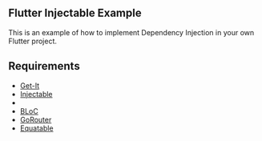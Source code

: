 ## Flutter Injectable Example ##

This is an example of how to implement Dependency Injection in your own Flutter project.

## Requirements ##
- [Get-It](https://pub.dev/packages/get_it)
- [Injectable](https://pub.dev/packages/injectable)
- []()
- [BLoC](https://pub.dev/packages/flutter_bloc)
- [GoRouter](https://pub.dev/packages/go_router)
- [Equatable](https://pub.dev/packages/equatable)

